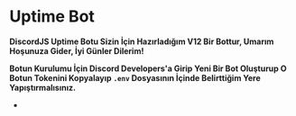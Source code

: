 # Uptime Bot

**DiscordJS Uptime Botu Sizin İçin Hazırladığım V12 Bir Bottur, Umarım Hoşunuza Gider, İyi Günler Dilerim!**

**Botun Kurulumu İçin Discord Developers'a Girip Yeni Bir Bot Oluşturup O Botun Tokenini Kopyalayıp `.env` Dosyasının İçinde Belirttiğim Yere Yapıştırmalısınız.**

-

